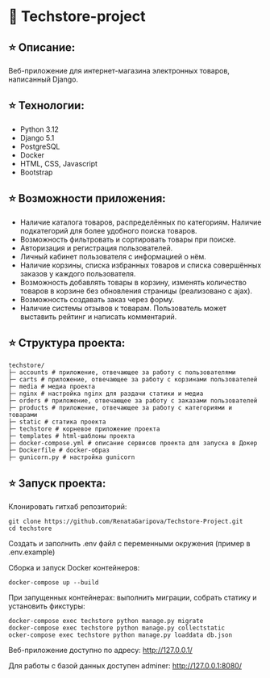 # 🛒 Techstore-project
## ⭐️ Описание:
Веб-приложение для интернет-магазина электронных товаров, написанный Django.
## ⭐️ Технологии:
*  Python 3.12
*  Django 5.1
*  PostgreSQL
*  Docker
*  HTML, CSS, Javascript
*  Bootstrap
## ⭐️ Возможности приложения:
* Наличие каталога товаров, распределённых по категориям. Наличие подкатегорий для более удобного поиска товаров.
* Возможность фильтровать и сортировать товары при поиске.
* Авторизация и регистрация пользователей.
* Личный кабинет пользователя с информацией о нём.
* Наличие корзины, списка избранных товаров и списка совершённых заказов у каждого пользователя.
* Возможность добавлять товары в корзину, изменять количество товаров в корзине без обновления страницы (реализовано с ajax).
* Возможность создавать заказ через форму.
* Наличие системы отзывов к товарам. Пользователь может выставить рейтинг и написать комментарий.
## ⭐️ Структура проекта:
```
techstore/
├─ accounts # приложение, отвечающее за работу с пользователями
├─ carts # приложение, отвечающее за работу с корзинами пользователей
├─ media # медиа проекта
├─ nginx # настройка nginx для раздачи статики и медиа
├─ orders # приложение, отвечающее за работу с заказами пользователей
├─ products # приложение, отвечающее за работу с категориями и товарами
├─ static # статика проекта
├─ techstore # корневое приложение проекта
├─ templates # html-шаблоны проекта
├─ docker-compose.yml # описание сервисов проекта для запуска в Докер
├─ Dockerfile # docker-образ
├─ gunicorn.py # настройка gunicorn
```
## ⭐️ Запуск проекта:
Клонировать гитхаб репозиторий:
```
git clone https://github.com/RenataGaripova/Techstore-Project.git
cd techstore
```
Создать и заполнить .env файл с переменными окружения (пример в .env.example)

Сборка и запуск Docker контейнеров:
```
docker-compose up --build
```
При запущенных контейнерах: выполнить миграции, собрать статику и установить фикстуры:
```
docker-compose exec techstore python manage.py migrate
docker-compose exec techstore python manage.py collectstatic
ocker-compose exec techstore python manage.py loaddata db.json
```
Веб-приложение доступно по адресу: http://127.0.0.1/

Для работы с базой данных доступен adminer: http://127.0.0.1:8080/
